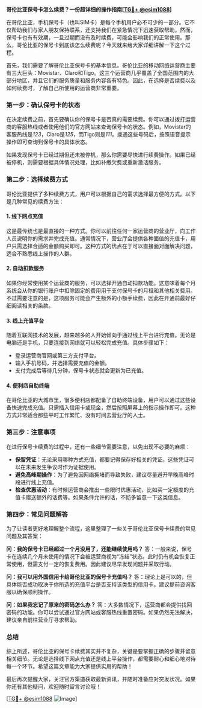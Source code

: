 **哥伦比亚保号卡怎么续费？一份超详细的操作指南[[TG💪+ @esim1088](https://t.me/s/esim1088)]**

在哥伦比亚，手机保号卡（也叫SIM卡）是每个手机用户必不可少的一部分。它不仅帮助我们与家人朋友保持联系，还支持我们在紧急情况下迅速获取帮助。然而，保号卡也有有效期，一旦过期而没有及时续费，可能会影响我们的正常使用。那么，哥伦比亚的保号卡到底该怎么续费呢？今天就来给大家详细讲解一下这个过程。

首先，我们需要了解哥伦比亚保号卡的基本信息。哥伦比亚的移动网络运营商主要有三大巨头：Movistar、Claro和Tigo。这三个运营商几乎覆盖了全国范围内的大部分地区，并且它们的服务质量和服务内容各有特色。因此，在选择是否续费以及如何续费时，了解自己所使用的运营商非常重要。

### 第一步：确认保号卡的状态

在决定续费之前，首先要确认你的保号卡是否真的需要续费。你可以通过拨打运营商的客服热线或者使用他们的官方网站来查询保号卡的状态。例如，Movistar的客服热线是*123*，Claro是*125*，而Tigo则是*111*。拨通这些号码后，按照语音提示操作即可查询到保号卡的具体状态。

如果发现保号卡已经过期但还未被停机，那么你需要尽快进行续费操作。如果已经被停机，则需要根据具体情况处理，比如补缴欠费或重新激活服务。

### 第二步：选择续费方式

哥伦比亚提供了多种续费方式，用户可以根据自己的需求选择最方便的方式。以下是几种常见的续费方法：

#### 1. **线下网点充值**
   这是最传统也是最直接的一种方式。你可以前往任何一家运营商的营业厅，向工作人员说明你的需求并完成充值。通常情况下，营业厅会提供各种面值的充值卡，用户只需选择合适的金额购买即可。这种方式的优点在于可以直接面对面解决问题，适合不熟悉线上操作的人群。

#### 2. **自动扣款服务**
   如果你经常使用某个运营商的服务，可以选择开通自动扣款功能。这意味着每个月系统会从你的银行账户中扣除固定的费用用于支付保号卡的月租和其他相关费用。不过需要注意的是，这项服务可能会产生额外的小额手续费，因此在开通前最好仔细阅读相关的条款。

#### 3. **线上充值平台**
   随着互联网技术的发展，越来越多的人开始倾向于通过线上平台进行充值。无论是电脑还是手机，只要连接到网络就可以轻松完成充值。具体步骤如下：
   - 登录运营商官网或第三方支付平台。
   - 输入手机号码，并选择需要充值的金额。
   - 支付完成后等待几分钟，保号卡状态就会更新为已充值。

#### 4. **便利店自助终端**
   在哥伦比亚的大城市里，很多便利店都配备了自助终端设备，用户可以通过这些设备快速完成充值。只需插入信用卡或现金，然后按照屏幕上的指示操作即可。这种方式非常适合那些平时工作繁忙、没有时间去营业厅的人士。

### 第三步：注意事项

在进行保号卡续费的过程中，还有一些细节需要注意，以免出现不必要的麻烦：

- **保留凭证**：无论采用哪种方式充值，都要记得保存好相关的凭证。这些凭证可以在未来发生争议时作为证据使用。
- **避免高峰期操作**：为了避免因网络拥堵而导致失败，建议尽量避开早晚高峰时段进行线上充值。
- **检查优惠活动**：有时候运营商会推出一些限时优惠活动，比如买一定额度的充值卡赠送额外的话费等。如果条件允许的话，不妨多留意一下这类信息。

### 第四步：常见问题解答

为了让读者更好地理解整个流程，这里整理了一些关于哥伦比亚保号卡续费的常见问题及其答案：

**问：我的保号卡已经超过一个月没用了，还能继续使用吗？**
答：一般来说，保号卡在连续几个月未使用的情况下会被运营商视为“冻结”状态。此时仍有机会恢复正常使用，但需支付一定的恢复费用。因此建议尽早发现问题并采取行动。

**问：我可以用外国信用卡给哥伦比亚的保号卡充值吗？**
答：理论上是可以的，但具体能否成功取决于你所选的充值平台是否支持该类型的信用卡。建议提前咨询客服以确保顺利操作。

**问：如果我忘记了原来的密码怎么办？**
答：大多数情况下，运营商都会提供找回密码的功能。你可以尝试通过官方网站或客服热线重置密码。如果仍然无法解决，建议亲自前往营业厅寻求帮助。

### 总结

综上所述，哥伦比亚的保号卡续费其实并不复杂，关键是要掌握正确的步骤并留意相关细节。无论是选择线下网点充值还是线上平台操作，都需要耐心和细心地对待每一个环节。希望这篇文章能为大家提供实用的帮助！

最后再次提醒大家，关注官方渠道获取最新资讯，并随时准备应对突发状况。如果你还有其他疑问，欢迎随时留言讨论哦！

[[TG💪+ @esim1088](https://t.me/s/esim1088) ![Image](https://i.postimg.cc/4NQfJmqS/Snipaste-2025-05-13-00-14-12.png)]